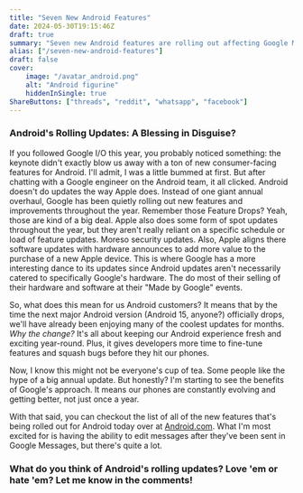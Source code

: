 ```yaml
---
title: "Seven New Android Features"
date: 2024-05-30T19:15:46Z
draft: true
summary: "Seven new Android features are rolling out affecting Google Messages, hotspot sharing, Google Meet, Google Home, Wear OS, Gboard, and digital car keys."
alias: ["/seven-new-android-features"]
draft: false
cover:
    image: "/avatar_android.png"
    alt: "Android figurine"
    hiddenInSingle: true
ShareButtons: ["threads", "reddit", "whatsapp", "facebook"]
---
```


### Android's Rolling Updates: A Blessing in Disguise?

If you followed Google I/O this year, you probably noticed something: the keynote didn't exactly blow us away with a ton of new consumer-facing features for Android. I'll admit, I was a little bummed at first. But after chatting with a Google engineer on the Android team, it all clicked. Android doesn't do updates the way Apple does. Instead of one giant annual overhaul, Google has been quietly rolling out new features and improvements throughout the year. Remember those Feature Drops? Yeah, those are kind of a big deal. Apple also does some form of spot updates throughout the year, but they aren't really reliant on a specific schedule or load of feature updates. Moreso security updates. Also, Apple aligns there software updates with hardware announces to add more value to the purchase of a new Apple device. This is where Google has a more interesting dance to its updates since Android updates aren't necessarily catered to specifically Google's hardware. The do most of their selling of their hardware and software at their "Made by Google" events. 

So, what does this mean for us Android customers? It means that by the time the next major Android version (Android 15, anyone?) officially drops, we'll have already been enjoying many of the coolest updates for months. *Why the change?* It's all about keeping our Android experience fresh and exciting year-round. Plus, it gives developers more time to fine-tune features and squash bugs before they hit our phones.

Now, I know this might not be everyone's cup of tea. Some people like the hype of a big annual update. But honestly? I'm starting to see the benefits of Google's approach. It means our phones are constantly evolving and getting better, not just once a year.

With that said, you can checkout the list of all of the new features that's being rolled out for Android today over at [Android.com](https://www.android.com/new-features-on-android). What I'm most excited for is having the ability to edit messages after they've been sent in Google Messages, but there's quite a lot. 

### What do you think of Android's rolling updates? Love 'em or hate 'em? Let me know in the comments!
